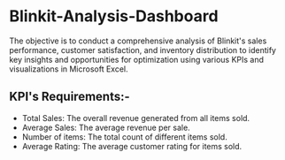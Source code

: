 # Blinkit-Analysis-Dashboard
The objective is to conduct a comprehensive analysis of Blinkit's sales performance, customer satisfaction, and inventory distribution to identify key insights and opportunities for optimization using various KPIs and visualizations in Microsoft Excel.


## KPI's Requirements:-

- Total Sales: The overall revenue generated from all items sold.
- Average Sales: The average revenue per sale.
- Number of items: The total count of different items sold.
- Average Rating: The average customer rating for items sold.



